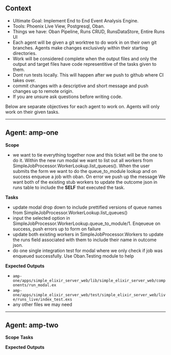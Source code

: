 ## Context
- Ultimate Goal: Implement End to End Event Analysis Engine.
- Tools: Phoenix Live View, Postgresql, Oban.
- Things we have: Oban Pipeline, Runs CRUD, RunsDataStore, Entire Runs UI
- Each agent will be given a git worktree to do work in on their own git branches. Agents make changes exclusively within their starting directories.
- Work will be considered complete when the output files and only the output and target files have code representitive of the tasks given to them.
- Dont run tests locally. This will happen after we push to github where CI takes over.
- commit changes with a descriptive and short message and push changes up to remote origin.
- If you are unsure ask questions before writing code.

Below are separate objectives for each agent to work on. Agents will only work on their given tasks.

---

## Agent: amp-one
**Scope**
- we want to tie everything together now and this ticket will be the one to do it. Within the new run modal we want to list out all workers from SimpleJobProcessor.WorkerLookup.list_queues(). When the user submits the form we want to do the queue_to_module lookup and on success enqueue a job with oban. On error we push up the message We want both of the existing stub workers to update the outcome json in runs table to include the __SELF__ that executed the task.

**Tasks**
- update modal drop down to include prettified versions of queue names from SimpleJobProcessor.WorkerLookup.list_queues()
- input the selected option in SimpleJobProcessor.WorkerLookup.queue_to_module/1. Enqeueue on success, push errors up to form on failure
- update both existing workers in SimpleJobProcessor.Workers to update the runs field associated with them to include their name in outcome json.
- do one single integration test for modal where we only check if job was enqueued successfully. Use Oban.Testing module to help

**Expected Outputs**
- `amp-one/apps/simple_elixir_server_web/lib/simple_elixir_server_web/components/run_modal.ex`
- `amp-one/apps/simple_elixir_server_web/test/simple_elixir_server_web/live/runs_live/index_test.exs`
- any other files we may need

---

## Agent: amp-two
**Scope**
**Tasks**

**Expected Outputs**
